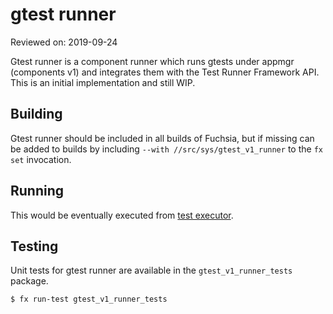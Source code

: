 # gtest runner

Reviewed on: 2019-09-24

Gtest runner is a component runner which runs gtests under appmgr (components v1) and integrates
them with the Test Runner Framework API. This is an initial implementation and still WIP.

## Building

Gtest runner should be included in all builds of Fuchsia, but if missing
can be added to builds by including `--with //src/sys/gtest_v1_runner` to the
`fx set` invocation.

## Running

This would be eventually executed from [test executor](https://fuchsia.googlesource.com/fuchsia/+/master/garnet/bin/sl4f/src/test).

## Testing

Unit tests for gtest runner are available in the `gtest_v1_runner_tests`
package.

```
$ fx run-test gtest_v1_runner_tests
```
